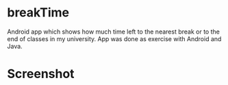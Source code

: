 # breakTime
Android app which shows how much time left to the nearest break or to the end of classes in my university. 
App was done as exercise with Android and Java.

# Screenshot

